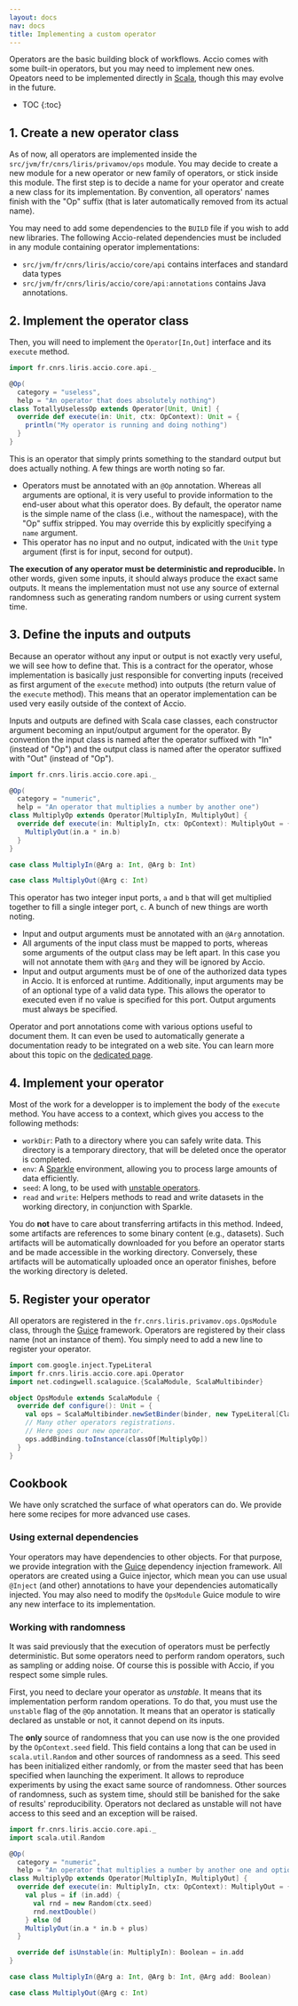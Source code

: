 ```yaml
---
layout: docs
nav: docs
title: Implementing a custom operator
---
```


Operators are the basic building block of workflows.
Accio comes with some built-in operators, but you may need to implement new ones.
Opeators need to be implemented directly in [Scala](http://www.scala-lang.org), though this may evolve in the future.

* TOC
{:toc}

## 1. Create a new operator class
As of now, all operators are implemented inside the `src/jvm/fr/cnrs/liris/privamov/ops` module.
You may decide to create a new module for a new operator or new family of operators, or stick inside this module.
The first step is to decide a name for your operator and create a new class for its implementation.
By convention, all operators' names finish with the "Op" suffix (that is later automatically removed from its actual name).

You may need to add some dependencies to the `BUILD` file if you wish to add new libraries.
The following Accio-related dependencies must be included in any module containing operator implementations:

  * `src/jvm/fr/cnrs/liris/accio/core/api` contains interfaces and standard data types
  * `src/jvm/fr/cnrs/liris/accio/core/api:annotations` contains Java annotations.

## 2. Implement the operator class
Then, you will need to implement the `Operator[In,Out]` interface and its `execute` method.

```scala
import fr.cnrs.liris.accio.core.api._

@Op(
  category = "useless",
  help = "An operator that does absolutely nothing")
class TotallyUselessOp extends Operator[Unit, Unit] {
  override def execute(in: Unit, ctx: OpContext): Unit = {
    println("My operator is running and doing nothing")
  }
}
```

This is an operator that simply prints something to the standard output but does actually nothing.
A few things are worth noting so far.
  * Operators must be annotated with an `@Op` annotation.
Whereas all arguments are optional, it is very useful to provide information to the end-user about what this operator does.
By default, the operator name is the simple name of the class (i.e., without the namespace), with the "Op" suffix stripped.
You may override this by explicitly specifying a `name` argument.
  * This operator has no input and no output, indicated with the `Unit` type argument (first is for input, second for output).

**The execution of any operator must be deterministic and reproducible.**
In other words, given some inputs, it should always produce the exact same outputs.
It means the implementation must not use any source of external randomness such as generating random numbers or using current system time.

## 3. Define the inputs and outputs
Because an operator without any input or output is not exactly very useful, we will see how to define that.
This is a contract for the operator, whose implementation is basically just responsible for converting inputs (received as first argument of the `execute` method) into outputs (the return value of the `execute` method).
This means that an operator implementation can be used very easily outside of the context of Accio.

Inputs and outputs are defined with Scala case classes, each constructor argument becoming an input/output argument for the operator.
By convention the input class is named after the operator suffixed with "In" (instead of "Op") and the output class is named after the operator suffixed with "Out" (instead of "Op").

```scala
import fr.cnrs.liris.accio.core.api._

@Op(
  category = "numeric",
  help = "An operator that multiplies a number by another one")
class MultiplyOp extends Operator[MultiplyIn, MultiplyOut] {
  override def execute(in: MultiplyIn, ctx: OpContext): MultiplyOut = {
    MultiplyOut(in.a * in.b)
  }
}

case class MultiplyIn(@Arg a: Int, @Arg b: Int)

case class MultiplyOut(@Arg c: Int)
```

This operator has two integer input ports, `a` and `b` that will get multiplied together to fill a single integer port, `c`.
A bunch of new things are worth noting.

  * Input and output arguments must be annotated with an `@Arg` annotation.
  * All arguments of the input class must be mapped to ports, whereas some arguments of the output class may be left apart.
  In this case you will not annotate them with `@Arg` and they will be ignored by Accio.
  * Input and output arguments must be of one of the authorized data types in Accio.
  It is enforced at runtime.
  Additionally, input arguments may be of an optional type of a valid data type.
  This allows the operator to executed even if no value is specified for this port.
  Output arguments must always be specified.

Operator and port annotations come with various options useful to document them.
It can even be used to automatically generate a documentation ready to be integrated on a web site.
You can learn more about this topic on the [dedicated page](documenting-operators.html).

## 4. Implement your operator
Most of the work for a developper is to implement the body of the `execute` method.
You have access to a context, which gives you access to the following methods:

  * `workDir`: Path to a directory where you can safely write data.
  This directory is a temporary directory, that will be deleted once the operator is completed.
  * `env`: A [Sparkle](sparkle.html) environment, allowing you to process large amounts of data efficiently.
  * `seed`: A long, to be used with [unstable operators](#working-with-randomness).
  * `read` and `write`: Helpers methods to read and write datasets in the working directory, in conjunction with Sparkle.

You do **not** have to care about transferring artifacts in this method.
Indeed, some artifacts are references to some binary content (e.g., datasets).
Such artifacts will be automatically downloaded for you before an operator starts and be made accessible in the working directory.
Conversely, these artifacts will be automatically uploaded once an operator finishes, before the working directory is deleted.

## 5. Register your operator
All operators are registered in the `fr.cnrs.liris.privamov.ops.OpsModule` class, through the [Guice](https://github.com/google/guice) framework.
Operators are registered by their class name (not an instance of them).
You simply need to add a new line to register your operator.

```scala
import com.google.inject.TypeLiteral
import fr.cnrs.liris.accio.core.api.Operator
import net.codingwell.scalaguice.{ScalaModule, ScalaMultibinder}

object OpsModule extends ScalaModule {
  override def configure(): Unit = {
    val ops = ScalaMultibinder.newSetBinder(binder, new TypeLiteral[Class[_ <: Operator[_, _]]] {})
    // Many other operators registrations.
    // Here goes our new operator.
    ops.addBinding.toInstance(classOf[MultiplyOp])
  }
}
```

## Cookbook

We have only scratched the surface of what operators can do.
We provide here some recipes for more advanced use cases.

### Using external dependencies

Your operators may have dependencies to other objects.
For that purpose, we provide integration with the [Guice](https://github.com/google/guice) dependency injection framework.
All operators are created using a Guice injector, which mean you can use usual `@Inject` (and other) annotations to have your dependencies automatically injected.
You may also need to modify the `OpsModule` Guice module to wire any new interface to its implementation.

### Working with randomness

It was said previously that the execution of operators must be perfectly deterministic.
But some operators need to perform random operators, such as sampling or adding noise.
Of course this is possible with Accio, if you respect some simple rules.

First, you need to declare your operator as *unstable*.
It means that its implementation perform random operations.
To do that, you must use the `unstable` flag of the `@Op` annotation.
It means that an operator is statically declared as unstable or not, it cannot depend on its inputs.

The **only** source of randomness that you can use now is the one provided by the `OpContext.seed` field.
This field contains a long that can be used in `scala.util.Random` and other sources of randomness as a seed.
This seed has been initialized either randomly, or from the master seed that has been specified when launching the experiment.
It allows to reproduce experiments by using the exact same source of randomness.
Other sources of randomness, such as system time, should still be banished for the sake of results' reproducibility.
Operators not declared as unstable will not have access to this seed and an exception will be raised.

```scala
import fr.cnrs.liris.accio.core.api._
import scala.util.Random

@Op(
  category = "numeric",
  help = "An operator that multiplies a number by another one and optionally adds a number")
class MultiplyOp extends Operator[MultiplyIn, MultiplyOut] {
  override def execute(in: MultiplyIn, ctx: OpContext): MultiplyOut = {
    val plus = if (in.add) {
      val rnd = new Random(ctx.seed)
      rnd.nextDouble()
    } else 0d
    MultiplyOut(in.a * in.b + plus)
  }

  override def isUnstable(in: MultiplyIn): Boolean = in.add  
}

case class MultiplyIn(@Arg a: Int, @Arg b: Int, @Arg add: Boolean)

case class MultiplyOut(@Arg c: Int)
```

